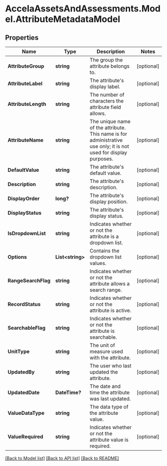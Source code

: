 # AccelaAssetsAndAssessments.Model.AttributeMetadataModel
## Properties

Name | Type | Description | Notes
------------ | ------------- | ------------- | -------------
**AttributeGroup** | **string** | The group the attribute belongs to. | [optional] 
**AttributeLabel** | **string** | The attribute&#x27;s display label. | [optional] 
**AttributeLength** | **string** | The number of characters the attribute field allows. | [optional] 
**AttributeName** | **string** | The unique name of the attribute. This name is for administrative use only; it is not used for display purposes. | [optional] 
**DefaultValue** | **string** | The attribute&#x27;s default value. | [optional] 
**Description** | **string** | The attribute&#x27;s description. | [optional] 
**DisplayOrder** | **long?** | The attribute&#x27;s display position. | [optional] 
**DisplayStatus** | **string** | The attribute&#x27;s display status. | [optional] 
**IsDropdownList** | **string** | Indicates whether or not the attribute is a dropdown list. | [optional] 
**Options** | **List&lt;string&gt;** | Contains the dropdown list values. | [optional] 
**RangeSearchFlag** | **string** | Indicates whether or not the attribute allows a search range. | [optional] 
**RecordStatus** | **string** |  Indicates whether or not the attribute is active. | [optional] 
**SearchableFlag** | **string** | Indicates whether or not the attribute is searchable. | [optional] 
**UnitType** | **string** | The unit of measure used with the attribute. | [optional] 
**UpdatedBy** | **string** | The user who last updated the attribute. | [optional] 
**UpdatedDate** | **DateTime?** | The date and time the attribute was last updated. | [optional] 
**ValueDataType** | **string** | The data type of the attribute value. | [optional] 
**ValueRequired** | **string** | Indicates whether or not the attribute value is required. | [optional] 

[[Back to Model list]](../README.md#documentation-for-models) [[Back to API list]](../README.md#documentation-for-api-endpoints) [[Back to README]](../README.md)

